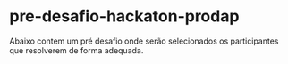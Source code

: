 # pre-desafio-hackaton-prodap
Abaixo contem um pré desafio onde serão selecionados os participantes que resolverem de forma adequada.
